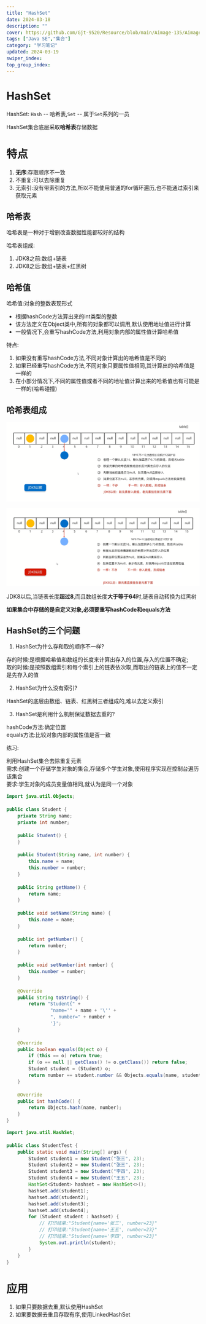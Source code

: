 ```yaml
---
title: "HashSet"
date: 2024-03-18
description: ""
cover: https://github.com/Gjt-9520/Resource/blob/main/Aimage-135/Aimage81.jpg?raw=true
tags: ["Java SE","集合"]
category: "学习笔记"
updated: 2024-03-19
swiper_index:
top_group_index:
---
```


# HashSet

HashSet: `Hash` -- 哈希表,`Set` -- 属于`Set`系列的一员

HashSet集合底层采取**哈希表**存储数据

# 特点

1. **无序**:存取顺序不一致
2. 不重复:可以去除重复
3. 无索引:没有带索引的方法,所以不能使用普通的for循环遍历,也不能通过索引来获取元素

## 哈希表

哈希表是一种对于增删改查数据性能都较好的结构

哈希表组成:
1. JDK8之前:数组+链表
2. JDK8之后:数组+链表+红黑树

## 哈希值

哈希值:对象的整数表现形式

- 根据hashCode方法算出来的int类型的整数
- 该方法定义在Object类中,所有的对象都可以调用,默认使用地址值进行计算
- 一般情况下,会重写hashCode方法,利用对象内部的属性值计算哈希值

特点:
1. 如果没有重写hashCode方法,不同对象计算出的哈希值是不同的
2. 如果已经重写hashCode方法,不同对象只要属性值相同,其计算出的哈希值是一样的
3. 在小部分情况下,不同的属性值或者不同的地址值计算出来的哈希值也有可能是一样的(哈希碰撞)

## 哈希表组成

![JDK8之前底层原理](../images/JDK8之前底层原理.png)

![JDK8之后底层原理](../images/JDK8之后底层原理.png)

JDK8以后,当链表长度**超过8**,而且数组长度**大于等于64**时,链表自动转换为红黑树

**如果集合中存储的是自定义对象,必须要重写hashCode和equals方法**

## HashSet的三个问题

1. HashSet为什么存和取的顺序不一样?

存的时候:是根据哈希值和数组的长度来计算出存入的位置,存入的位置不确定;               
取的时候:是按照数组索引和每个索引上的链表依次取,而取出的链表上的值不一定是先存入的值

2. HashSet为什么没有索引?

HashSet的底层由数组、链表、红黑树三者组成的,难以去定义索引

3. HashSet是利用什么机制保证数据去重的?

hashCode方法:确定位置                   
equals方法:比较对象内部的属性值是否一致                  

练习:

利用HashSet集合去除重复元素                              
需求:创建一个存储学生对象的集合,存储多个学生对象,使用程序实现在控制台遍历该集合                 
要求:学生对象的成员变量值相同,就认为是同一个对象          

```java
import java.util.Objects;

public class Student {
    private String name;
    private int number;

    public Student() {
    }

    public Student(String name, int number) {
        this.name = name;
        this.number = number;
    }

    public String getName() {
        return name;
    }

    public void setName(String name) {
        this.name = name;
    }

    public int getNumber() {
        return number;
    }

    public void setNumber(int number) {
        this.number = number;
    }

    @Override
    public String toString() {
        return "Student{" +
                "name='" + name + '\'' +
                ", number=" + number +
                '}';
    }

    @Override
    public boolean equals(Object o) {
        if (this == o) return true;
        if (o == null || getClass() != o.getClass()) return false;
        Student student = (Student) o;
        return number == student.number && Objects.equals(name, student.name);
    }

    @Override
    public int hashCode() {
        return Objects.hash(name, number);
    }
}
```

```java
import java.util.HashSet;

public class StudentTest {
    public static void main(String[] args) {
        Student student1 = new Student("张三", 23);
        Student student2 = new Student("张三", 23);
        Student student3 = new Student("李四", 23);
        Student student4 = new Student("王五", 23);
        HashSet<Student> hashset = new HashSet<>();
        hashset.add(student1);
        hashset.add(student2);
        hashset.add(student3);
        hashset.add(student4);
        for (Student student : hashset) {
            // 打印结果:"Student{name='张三', number=23}"
            // 打印结果:"Student{name='王五', number=23}"
            // 打印结果:"Student{name='李四', number=23}"
            System.out.println(student);
        }
    }
}
```

# 应用

1. 如果只要数据去重,默认使用HashSet               
2. 如果要数据去重且存取有序,使用LinkedHashSet  